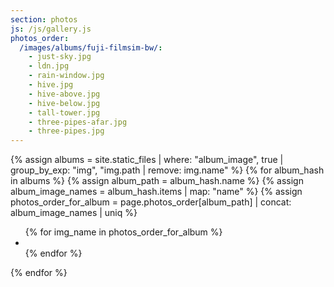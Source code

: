 ```yaml
---
section: photos
js: /js/gallery.js
photos_order:
  /images/albums/fuji-filmsim-bw/:
    - just-sky.jpg
    - ldn.jpg
    - rain-window.jpg
    - hive.jpg
    - hive-above.jpg
    - hive-below.jpg
    - tall-tower.jpg
    - three-pipes-afar.jpg
    - three-pipes.jpg
---
```



{% assign albums = site.static_files | where: "album_image", true | group_by_exp: "img", "img.path | remove: img.name" %}
{% for album_hash in albums %}
  {% assign album_path = album_hash.name %}
  {% assign album_image_names = album_hash.items | map: "name" %}
  {% assign photos_order_for_album = page.photos_order[album_path] | concat: album_image_names | uniq %}
  <ul class="list-reset photos-list side-by-side">
    {% for img_name in photos_order_for_album %}
      <li class="photos-list-item">
        <a class="photos-list-photo" href="{{ album_path }}{{ img_name }}" title="{{img_name}}" aria-label="View large: {{img_name}}">
          <img src="{{ album_path }}{{ img_name }}" alt=""
            srcset="{{ album_path }}/3200/{{ img_name }} 3200w,
                    {{ album_path }}/2880/{{ img_name }} 2880w,
                    {{ album_path }}/2560/{{ img_name }} 2560w,
                    {{ album_path }}/2240/{{ img_name }} 2240w,
                    {{ album_path }}/1920/{{ img_name }} 1920w,
                    {{ album_path }}/1600/{{ img_name }} 1600w,
                    {{ album_path }}/1280/{{ img_name }} 1280w,
                    {{ album_path }}/960/{{ img_name }} 960w,
                    {{ album_path }}/640/{{ img_name }} 640w,
                    {{ album_path }}/320/{{ img_name }} 320w"
            sizes="(min-width: 800px) 640px,
                   calc(100vw - 7em)" />
        </a>
      </li>
    {% endfor %}
  </ul>
{% endfor %}
